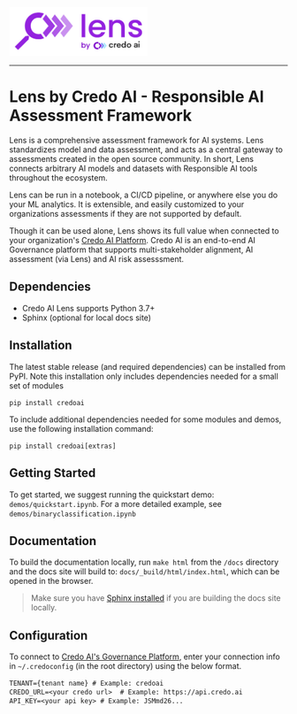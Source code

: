 <img src="https://raw.githubusercontent.com/credo-ai/credoai_lens/develop/docs/_static/images/credo_ai-lens.png" width="250" alt="Credo AI Lens"><br>

--------------------------------------

# Lens by Credo AI - Responsible AI Assessment Framework

Lens is a comprehensive assessment framework for AI systems. 
Lens standardizes model and data assessment, and acts as a central gateway to assessments 
created in the open source community. In short, Lens connects arbitrary AI models and datasets
with Responsible AI tools throughout the ecosystem.

Lens can be run in a notebook, a CI/CD pipeline, or anywhere else you do your ML analytics.
It is extensible, and easily customized to your organizations assessments if they are not 
supported by default. 

Though it can be used alone, Lens shows its full value when connected to your organization's 
[Credo AI Platform](https://www.credo.ai/product). Credo AI is an end-to-end AI Governance
platform that supports multi-stakeholder alignment, AI assessment (via Lens) and AI risk assesssment.



## Dependencies

- Credo AI Lens supports Python 3.7+
- Sphinx (optional for local docs site)


## Installation

The latest stable release (and required dependencies) can be installed from PyPI.
Note this installation only includes dependencies needed for a small set of modules

```
pip install credoai
```

To include additional dependencies needed for some modules and demos, use the 
following installation command:

```
pip install credoai[extras]
```
    

## Getting Started

To get started, we suggest running the quickstart demo: `demos/quickstart.ipynb`.
For a more detailed example, see `demos/binaryclassification.ipynb`

## Documentation

To build the documentation locally, run `make html` from the `/docs` directory and the docs site will build to: `docs/_build/html/index.html`, which can be opened in the browser.

> Make sure you have [Sphinx installed](https://www.sphinx-doc.org/en/master/usage/installation.html) if you are building the docs site locally.

## Configuration

To connect to [Credo AI's Governance Platform](https://www.credo.ai/product), enter your connection info in `~/.credoconfig` (in the root directory) using
the below format. 

```
TENANT={tenant name} # Example: credoai
CREDO_URL=<your credo url>  # Example: https://api.credo.ai 
API_KEY=<your api key> # Example: JSMmd26...
```
 
